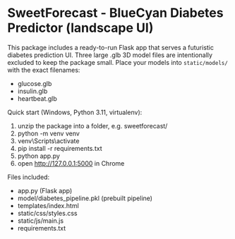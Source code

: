 
SweetForecast - BlueCyan Diabetes Predictor (landscape UI)
========================================================

This package includes a ready-to-run Flask app that serves a futuristic diabetes prediction UI.
Three large .glb 3D model files are intentionally excluded to keep the package small. Place your
models into `static/models/` with the exact filenames:

  - glucose.glb
  - insulin.glb
  - heartbeat.glb

Quick start (Windows, Python 3.11, virtualenv):
1. unzip the package into a folder, e.g. sweetforecast/
2. python -m venv venv
3. venv\Scripts\activate
4. pip install -r requirements.txt
5. python app.py
6. open http://127.0.0.1:5000 in Chrome

Files included:
- app.py (Flask app)
- model/diabetes_pipeline.pkl (prebuilt pipeline)
- templates/index.html
- static/css/styles.css
- static/js/main.js
- requirements.txt

